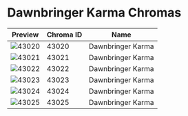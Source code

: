 # Dawnbringer Karma Chromas

| Preview | Chroma ID | Name |
|---------|-----------|------|
| ![43020](https://raw.communitydragon.org/latest/plugins/rcp-be-lol-game-data/global/default/v1/champion-chroma-images/43/43020.png) | 43020 | Dawnbringer Karma |
| ![43021](https://raw.communitydragon.org/latest/plugins/rcp-be-lol-game-data/global/default/v1/champion-chroma-images/43/43021.png) | 43021 | Dawnbringer Karma |
| ![43022](https://raw.communitydragon.org/latest/plugins/rcp-be-lol-game-data/global/default/v1/champion-chroma-images/43/43022.png) | 43022 | Dawnbringer Karma |
| ![43023](https://raw.communitydragon.org/latest/plugins/rcp-be-lol-game-data/global/default/v1/champion-chroma-images/43/43023.png) | 43023 | Dawnbringer Karma |
| ![43024](https://raw.communitydragon.org/latest/plugins/rcp-be-lol-game-data/global/default/v1/champion-chroma-images/43/43024.png) | 43024 | Dawnbringer Karma |
| ![43025](https://raw.communitydragon.org/latest/plugins/rcp-be-lol-game-data/global/default/v1/champion-chroma-images/43/43025.png) | 43025 | Dawnbringer Karma |